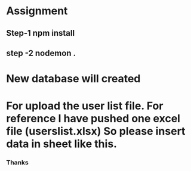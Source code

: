 # Assignment
## Step-1 npm install
## step -2 nodemon .

# New database will created 

# For upload the user list file. For reference I have pushed one excel file (userslist.xlsx) So please insert data in sheet like this.

### Thanks
